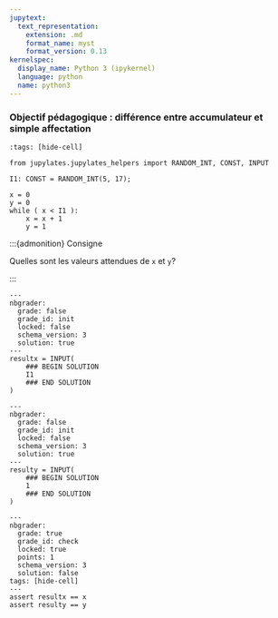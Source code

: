 ```yaml
---
jupytext:
  text_representation:
    extension: .md
    format_name: myst
    format_version: 0.13
kernelspec:
  display_name: Python 3 (ipykernel)
  language: python
  name: python3
---
```


### Objectif pédagogique : différence entre accumulateur et simple affectation

```{code-cell} ipython3
:tags: [hide-cell]

from jupylates.jupylates_helpers import RANDOM_INT, CONST, INPUT

I1: CONST = RANDOM_INT(5, 17);
```

```{code-cell} ipython3
x = 0
y = 0
while ( x < I1 ):
    x = x + 1
    y = 1
```

:::{admonition} Consigne

Quelles sont les valeurs attendues de `x` et `y`?

:::

```{code-cell} ipython3
---
nbgrader:
  grade: false
  grade_id: init
  locked: false
  schema_version: 3
  solution: true
---
resultx = INPUT(
    ### BEGIN SOLUTION
    I1
    ### END SOLUTION
)
```

```{code-cell} ipython3
---
nbgrader:
  grade: false
  grade_id: init
  locked: false
  schema_version: 3
  solution: true
---
resulty = INPUT(
    ### BEGIN SOLUTION
    1
    ### END SOLUTION
)
```

```{code-cell} ipython3
---
nbgrader:
  grade: true
  grade_id: check
  locked: true
  points: 1
  schema_version: 3
  solution: false
tags: [hide-cell]
---
assert resultx == x
assert resulty == y
```
